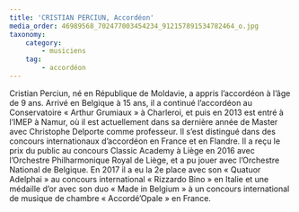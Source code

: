 ```yaml
---
title: 'CRISTIAN PERCIUN, Accordéon'
media_order: 46989568_702477003454234_912157891534782464_o.jpg
taxonomy:
    category:
        - musiciens
    tag:
        - accordéon
---
```


Cristian Perciun, né en République de Moldavie, a appris l’accordéon à l’âge de 9 ans. Arrivé en Belgique à 15 ans, il a continué l’accordéon au Conservatoire « Arthur Grumiaux » à Charleroi, et puis en 2013 est entré à l’IMEP à Namur, où il est actuellement dans sa dernière année de Master avec Christophe Delporte comme professeur.
Il s’est distingué dans des concours internationaux d’accordéon en France et en Flandre. Il a reçu le prix du public au concours Classic Academy à Liège en 2016 avec l’Orchestre Philharmonique Royal de Liège, et a pu jouer avec l’Orchestre National de Belgique. En 2017 il a eu la 2e place avec son « Quatuor Adelphai » au concours international « Rizzardo Bino » en Italie et une médaille d’or avec son duo « Made in Belgium » à un concours international de musique de chambre « Accordé’Opale » en France.
